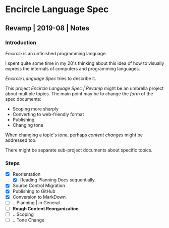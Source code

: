 ﻿Encircle Language Spec 
======================

Revamp | 2019-08 | Notes
------------------------

### Introduction

*Encircle* is an unfinished programming language.

I spent quite some time in my 20's thinking about this idea of how to visually express the internals of computers and programming languages.

*Encircle Language Spec* tries to describe it.

This project *Encircle Language Spec | Revamp* might be an umbrella project about multiple topics. The main point may be to change the *form* of the spec documents:

- Scoping more sharply
- Converting to web-friendly format
- Publishing
- Changing tone
 
When changing a topic's *tone*, perhaps *content changes* might be addressed too.

There might be separate sub-project documents about specific topics.

### Steps

- [x] Reorientation
    - [x] Reading Planning Docs sequentially.
- [x] Source Control Migration
- [x] Publishing to GitHub
- [x] Conversion to MarkDown
- [ ] .. Planning | in General
- [ ] __Rough Content Reorganization__
- [ ] .. Scoping
- [ ] .. Tone Change